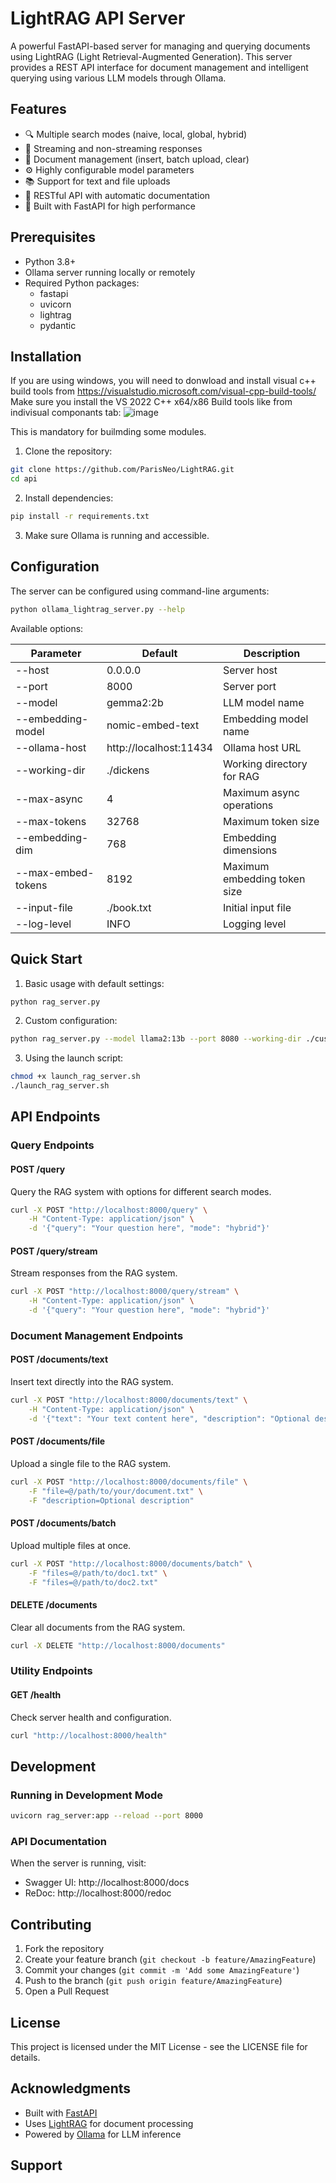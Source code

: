 # LightRAG API Server

A powerful FastAPI-based server for managing and querying documents using LightRAG (Light Retrieval-Augmented Generation). This server provides a REST API interface for document management and intelligent querying using various LLM models through Ollama.

## Features

- 🔍 Multiple search modes (naive, local, global, hybrid)
- 📡 Streaming and non-streaming responses
- 📝 Document management (insert, batch upload, clear)
- ⚙️ Highly configurable model parameters
- 📚 Support for text and file uploads
- 🔧 RESTful API with automatic documentation
- 🚀 Built with FastAPI for high performance

## Prerequisites

- Python 3.8+
- Ollama server running locally or remotely
- Required Python packages:
  - fastapi
  - uvicorn
  - lightrag
  - pydantic

## Installation
If you are using windows, you will need to donwload and install visual c++ build tools from [https://visualstudio.microsoft.com/visual-cpp-build-tools/ ](https://visualstudio.microsoft.com/visual-cpp-build-tools/)
Make sure you install the VS 2022 C++ x64/x86 Build tools like from indivisual componants tab:
![image](https://github.com/user-attachments/assets/3723e15b-0a2c-42ed-aebf-e595a9f9c946)

This is mandatory for builmding some modules.

1. Clone the repository:
```bash
git clone https://github.com/ParisNeo/LightRAG.git
cd api
```

2. Install dependencies:
```bash
pip install -r requirements.txt
```

3. Make sure Ollama is running and accessible.

## Configuration

The server can be configured using command-line arguments:

```bash
python ollama_lightrag_server.py --help
```

Available options:

| Parameter | Default | Description |
|-----------|---------|-------------|
| --host | 0.0.0.0 | Server host |
| --port | 8000 | Server port |
| --model | gemma2:2b | LLM model name |
| --embedding-model | nomic-embed-text | Embedding model name |
| --ollama-host | http://localhost:11434 | Ollama host URL |
| --working-dir | ./dickens | Working directory for RAG |
| --max-async | 4 | Maximum async operations |
| --max-tokens | 32768 | Maximum token size |
| --embedding-dim | 768 | Embedding dimensions |
| --max-embed-tokens | 8192 | Maximum embedding token size |
| --input-file | ./book.txt | Initial input file |
| --log-level | INFO | Logging level |

## Quick Start

1. Basic usage with default settings:
```bash
python rag_server.py
```

2. Custom configuration:
```bash
python rag_server.py --model llama2:13b --port 8080 --working-dir ./custom_rag
```

3. Using the launch script:
```bash
chmod +x launch_rag_server.sh
./launch_rag_server.sh
```

## API Endpoints

### Query Endpoints

#### POST /query
Query the RAG system with options for different search modes.

```bash
curl -X POST "http://localhost:8000/query" \
    -H "Content-Type: application/json" \
    -d '{"query": "Your question here", "mode": "hybrid"}'
```

#### POST /query/stream
Stream responses from the RAG system.

```bash
curl -X POST "http://localhost:8000/query/stream" \
    -H "Content-Type: application/json" \
    -d '{"query": "Your question here", "mode": "hybrid"}'
```

### Document Management Endpoints

#### POST /documents/text
Insert text directly into the RAG system.

```bash
curl -X POST "http://localhost:8000/documents/text" \
    -H "Content-Type: application/json" \
    -d '{"text": "Your text content here", "description": "Optional description"}'
```

#### POST /documents/file
Upload a single file to the RAG system.

```bash
curl -X POST "http://localhost:8000/documents/file" \
    -F "file=@/path/to/your/document.txt" \
    -F "description=Optional description"
```

#### POST /documents/batch
Upload multiple files at once.

```bash
curl -X POST "http://localhost:8000/documents/batch" \
    -F "files=@/path/to/doc1.txt" \
    -F "files=@/path/to/doc2.txt"
```

#### DELETE /documents
Clear all documents from the RAG system.

```bash
curl -X DELETE "http://localhost:8000/documents"
```

### Utility Endpoints

#### GET /health
Check server health and configuration.

```bash
curl "http://localhost:8000/health"
```

## Development

### Running in Development Mode

```bash
uvicorn rag_server:app --reload --port 8000
```

### API Documentation

When the server is running, visit:
- Swagger UI: http://localhost:8000/docs
- ReDoc: http://localhost:8000/redoc

## Contributing

1. Fork the repository
2. Create your feature branch (`git checkout -b feature/AmazingFeature`)
3. Commit your changes (`git commit -m 'Add some AmazingFeature'`)
4. Push to the branch (`git push origin feature/AmazingFeature`)
5. Open a Pull Request

## License

This project is licensed under the MIT License - see the LICENSE file for details.

## Acknowledgments

- Built with [FastAPI](https://fastapi.tiangolo.com/)
- Uses [LightRAG](https://github.com/HKUDS/LightRAG) for document processing
- Powered by [Ollama](https://ollama.ai/) for LLM inference

## Support
